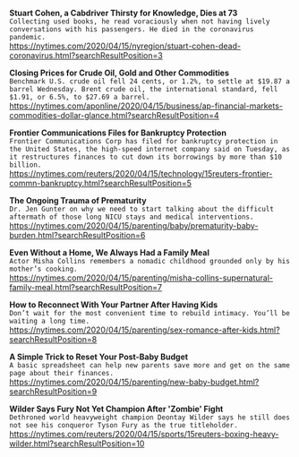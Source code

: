 **Stuart Cohen, a Cabdriver Thirsty for Knowledge, Dies at 73**\
`Collecting used books, he read voraciously when not having lively conversations with his passengers. He died in the coronavirus pandemic.`\
https://nytimes.com/2020/04/15/nyregion/stuart-cohen-dead-coronavirus.html?searchResultPosition=3

**Closing Prices for Crude Oil, Gold and Other Commodities**\
`Benchmark U.S. crude oil fell 24 cents, or 1.2%, to settle at $19.87 a barrel Wednesday. Brent crude oil, the international standard, fell $1.91, or 6.5%, to $27.69 a barrel.`\
https://nytimes.com/aponline/2020/04/15/business/ap-financial-markets-commodities-dollar-glance.html?searchResultPosition=4

**Frontier Communications Files for Bankruptcy Protection**\
`Frontier Communications Corp has filed for bankruptcy protection in the United States, the high-speed internet company said on Tuesday, as it restructures finances to cut down its borrowings by more than $10 billion. `\
https://nytimes.com/reuters/2020/04/15/technology/15reuters-frontier-commn-bankruptcy.html?searchResultPosition=5

**The Ongoing Trauma of Prematurity**\
`Dr. Jen Gunter on why we need to start talking about the difficult aftermath of those long NICU stays and medical interventions.`\
https://nytimes.com/2020/04/15/parenting/baby/prematurity-baby-burden.html?searchResultPosition=6

**Even Without a Home, We Always Had a Family Meal**\
`Actor Misha Collins remembers a nomadic childhood grounded only by his mother’s cooking.`\
https://nytimes.com/2020/04/15/parenting/misha-collins-supernatural-family-meal.html?searchResultPosition=7

**How to Reconnect With Your Partner After Having Kids**\
`Don’t wait for the most convenient time to rebuild intimacy. You’ll be waiting a long time.`\
https://nytimes.com/2020/04/15/parenting/sex-romance-after-kids.html?searchResultPosition=8

**A Simple Trick to Reset Your Post-Baby Budget**\
`A basic spreadsheet can help new parents save more and get on the same page about their finances.`\
https://nytimes.com/2020/04/15/parenting/new-baby-budget.html?searchResultPosition=9

**Wilder Says Fury Not Yet Champion After 'Zombie' Fight**\
`Dethroned world heavyweight champion Deontay Wilder says he still does not see his conqueror Tyson Fury as the true titleholder.`\
https://nytimes.com/reuters/2020/04/15/sports/15reuters-boxing-heavy-wilder.html?searchResultPosition=10

